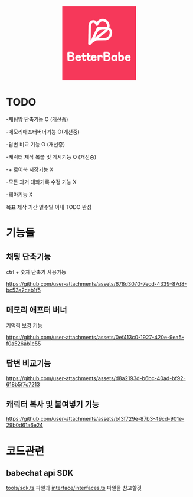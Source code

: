 
<p align="center">
    <a href="https://chromewebstore.google.com/detail/fast-wrtn/hnnhijlhpgclphofnplplfimbnfhddeg" target="_blank">
        <img src="https://raw.githubusercontent.com/sickwrtn/BetterBabechat/refs/heads/main/dist/icons/icon-128x128.png" width="200px"/>
    </a>
</p>

# TODO

-채팅방 단축기능 O (개선중)

-메모리애프터버너기능 O(개선중)

-답변 비교 기능 O (개선중)

-캐릭터 제작 복붙 및 게시기능 O (개선중)

-+ 로어북 저장기능 X

-모든 과거 대화기록 수정 기능 X

-테마기능 X

목표 제작 기간 일주일 이내 TODO 완성

# 기능들
## 채팅 단축기능

ctrl + 숫자 단축키 사용가능

https://github.com/user-attachments/assets/678d3070-7ecd-4339-87d8-bc53a2ceb1f5

## 메모리 애프터 버너

기억력 보강 기능

https://github.com/user-attachments/assets/0ef413c0-1927-420e-9ea5-f0a526ab1e55

## 답변 비교기능

https://github.com/user-attachments/assets/d8a2193d-b6bc-40ad-bf92-618b5f7c7213

## 캐릭터 복사 및 붙여넣기 기능



https://github.com/user-attachments/assets/b13f729e-87b3-49cd-901e-29b0d61a6e24



# 코드관련
## babechat api SDK
[tools/sdk.ts](https://github.com/sickwrtn/BetterBabechat/blob/main/source/tools/sdk.ts) 파일과 [interface/interfaces.ts](https://github.com/sickwrtn/BetterBabechat/blob/main/source/interface/interfaces.ts) 파일을 참고할것




